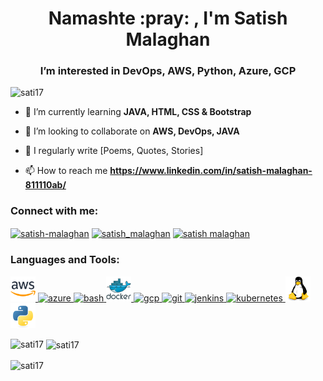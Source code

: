 <h1 align="center">Namashte :pray:	, I'm Satish Malaghan</h1>
<h3 align="center">I’m interested in DevOps, AWS, Python, Azure, GCP</h3>

<p align="left"> <img src="https://komarev.com/ghpvc/?username=sati17&label=Profile%20views&color=0e75b6&style=flat" alt="sati17" /> </p>

- 🌱 I’m currently learning **JAVA, HTML, CSS & Bootstrap**

- 👯 I’m looking to collaborate on **AWS, DevOps, JAVA**

- 📝 I regularly write [Poems, Quotes, Stories]

- 📫 How to reach me **https://www.linkedin.com/in/satish-malaghan-811110ab/**

<h3 align="left">Connect with me:</h3>
<p align="left">
<a href="https://linkedin.com/in/satish-malaghan" target="blank"><img align="center" src="https://raw.githubusercontent.com/rahuldkjain/github-profile-readme-generator/master/src/images/icons/Social/linked-in-alt.svg" alt="satish-malaghan" height="30" width="40" /></a>
<a href="https://instagram.com/satish_malaghan" target="blank"><img align="center" src="https://raw.githubusercontent.com/rahuldkjain/github-profile-readme-generator/master/src/images/icons/Social/instagram.svg" alt="satish_malaghan" height="30" width="40" /></a>
<a href="https://www.youtube.com/c/satish malaghan" target="blank"><img align="center" src="https://raw.githubusercontent.com/rahuldkjain/github-profile-readme-generator/master/src/images/icons/Social/youtube.svg" alt="satish malaghan" height="30" width="40" /></a>
</p>

<h3 align="left">Languages and Tools:</h3>
<p align="left"> <a href="https://aws.amazon.com" target="_blank" rel="noreferrer"> <img src="https://raw.githubusercontent.com/devicons/devicon/master/icons/amazonwebservices/amazonwebservices-original-wordmark.svg" alt="aws" width="40" height="40"/> </a> <a href="https://azure.microsoft.com/en-in/" target="_blank" rel="noreferrer"> <img src="https://www.vectorlogo.zone/logos/microsoft_azure/microsoft_azure-icon.svg" alt="azure" width="40" height="40"/> </a> <a href="https://www.gnu.org/software/bash/" target="_blank" rel="noreferrer"> <img src="https://www.vectorlogo.zone/logos/gnu_bash/gnu_bash-icon.svg" alt="bash" width="40" height="40"/> </a> <a href="https://www.docker.com/" target="_blank" rel="noreferrer"> <img src="https://raw.githubusercontent.com/devicons/devicon/master/icons/docker/docker-original-wordmark.svg" alt="docker" width="40" height="40"/> </a> <a href="https://cloud.google.com" target="_blank" rel="noreferrer"> <img src="https://www.vectorlogo.zone/logos/google_cloud/google_cloud-icon.svg" alt="gcp" width="40" height="40"/> </a> <a href="https://git-scm.com/" target="_blank" rel="noreferrer"> <img src="https://www.vectorlogo.zone/logos/git-scm/git-scm-icon.svg" alt="git" width="40" height="40"/> </a> <a href="https://www.jenkins.io" target="_blank" rel="noreferrer"> <img src="https://www.vectorlogo.zone/logos/jenkins/jenkins-icon.svg" alt="jenkins" width="40" height="40"/> </a> <a href="https://kubernetes.io" target="_blank" rel="noreferrer"> <img src="https://www.vectorlogo.zone/logos/kubernetes/kubernetes-icon.svg" alt="kubernetes" width="40" height="40"/> </a> <a href="https://www.linux.org/" target="_blank" rel="noreferrer"> <img src="https://raw.githubusercontent.com/devicons/devicon/master/icons/linux/linux-original.svg" alt="linux" width="40" height="40"/> </a> <a href="https://www.python.org" target="_blank" rel="noreferrer"> <img src="https://raw.githubusercontent.com/devicons/devicon/master/icons/python/python-original.svg" alt="python" width="40" height="40"/> </a> </p>

<p><img align="left" src="https://github-readme-stats.vercel.app/api/top-langs?username=sati17&show_icons=true&locale=en&layout=compact" alt="sati17" /></p>

<p>&nbsp;<img align="center" src="https://github-readme-stats.vercel.app/api?username=sati17&show_icons=true&locale=en" alt="sati17" /></p>

<p><img align="center" src="https://github-readme-streak-stats.herokuapp.com/?user=sati17&" alt="sati17" /></p>

